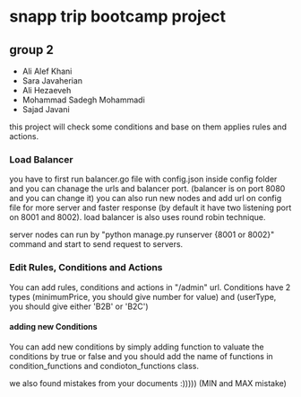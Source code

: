 # snapp trip bootcamp project
## group 2
- Ali Alef Khani
- Sara Javaherian
- Ali Hezaeveh
- Mohammad Sadegh Mohammadi
- Sajad Javani

this project will check some conditions and base on them applies rules and actions.
### Load Balancer
you have to first run balancer.go file with config.json inside config folder and you can chanage the urls and balancer port. (balancer is on port 8080 and you can change it)
you can also run new nodes and add url on config file for more server and faster response (by default it have two listening port on 8001 and 8002).
load balancer is also uses round robin technique.

server nodes can run by "python manage.py runserver {8001 or 8002}" command and start to send request to servers.

### Edit Rules, Conditions and Actions
You can add rules, conditions and actions in "/admin" url.
Conditions have 2 types (minimumPrice, you should give number for value) and (userType, you should give either 'B2B' or 'B2C')
#### adding new Conditions
You can add new conditions by simply adding function to valuate the conditions by true or false and you should add the name of functions in condition_functions and condioton_functions class.



we also found mistakes from your documents :))))) (MIN and MAX mistake)
